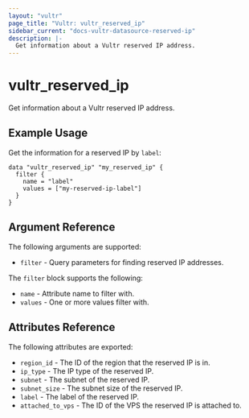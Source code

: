 ```yaml
---
layout: "vultr"
page_title: "Vultr: vultr_reserved_ip"
sidebar_current: "docs-vultr-datasource-reserved-ip"
description: |-
  Get information about a Vultr reserved IP address.
---
```


# vultr_reserved_ip

Get information about a Vultr reserved IP address.

## Example Usage

Get the information for a reserved IP by `label`:

```hcl
data "vultr_reserved_ip" "my_reserved_ip" {
  filter {
    name = "label"
    values = ["my-reserved-ip-label"]
  }
}
```

## Argument Reference

The following arguments are supported:

* `filter` - Query parameters for finding reserved IP addresses.

The `filter` block supports the following:

* `name` - Attribute name to filter with.
* `values` - One or more values filter with.

## Attributes Reference

The following attributes are exported:

* `region_id` - The ID of the region that the reserved IP is in.
* `ip_type` - The IP type of the reserved IP.
* `subnet` - The subnet of the reserved IP.
* `subnet_size` - The subnet size of the reserved IP.
* `label` - The label of the reserved IP.
* `attached_to_vps` - The ID of the VPS the reserved IP is attached to.